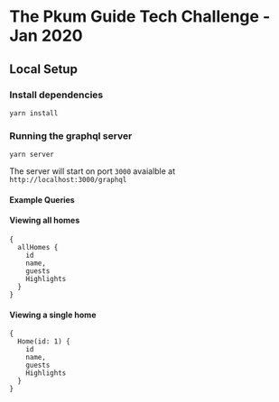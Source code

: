 # The Pkum Guide Tech Challenge - Jan 2020

## Local Setup

### Install dependencies

```
yarn install
```

### Running the graphql server

```
yarn server
```

The server will start on port `3000` avaialble at `http://localhost:3000/graphql`

#### Example Queries

#### Viewing all homes

```
{
  allHomes {
    id
    name,
    guests
    Highlights
  }
}
```

#### Viewing a single home

```
{
  Home(id: 1) {
    id
    name,
    guests
    Highlights
  }
}
```
